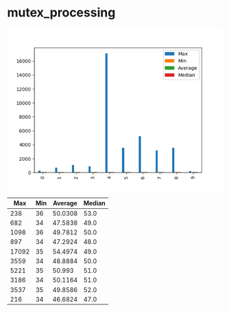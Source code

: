 # mutex_processing
![mutex_processing](mutex_processing.png)

| Max   | Min | Average | Median |
| ----- | --- | ------- | ------ |
| 238   | 36  | 50.0308 | 53.0   |
| 682   | 34  | 47.5838 | 49.0   |
| 1098  | 36  | 49.7812 | 50.0   |
| 897   | 34  | 47.2924 | 48.0   |
| 17092 | 35  | 54.4974 | 49.0   |
| 3559  | 34  | 48.8884 | 50.0   |
| 5221  | 35  | 50.993  | 51.0   |
| 3186  | 34  | 50.1164 | 51.0   |
| 3537  | 35  | 49.8586 | 52.0   |
| 216   | 34  | 46.6824 | 47.0   |
